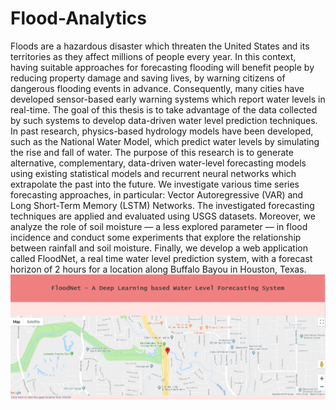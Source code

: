 # Flood-Analytics
Floods are a hazardous disaster which threaten the United States and its territories
as they affect millions of people every year. In this context, having suitable
approaches for forecasting flooding will benefit people by reducing property
damage and saving lives, by warning citizens of dangerous flooding events in
advance. Consequently, many cities have developed sensor-based early warning
systems which report water levels in real-time. The goal of this thesis is to take advantage
of the data collected by such systems to develop data-driven water level
prediction techniques.
In past research, physics-based hydrology models have been developed, such
as the National Water Model, which predict water levels by simulating the rise
and fall of water. The purpose of this research is to generate alternative, complementary,
data-driven water-level forecasting models using existing statistical
models and recurrent neural networks which extrapolate the past into the future.
We investigate various time series forecasting approaches, in particular: Vector
Autoregressive (VAR) and Long Short-Term Memory (LSTM) Networks. The investigated
forecasting techniques are applied and evaluated using USGS datasets.
Moreover, we analyze the role of soil moisture — a less explored parameter —
in flood incidence and conduct some experiments that explore the relationship
between rainfall and soil moisture. Finally, we develop a web application called
FloodNet, a real time water level prediction system, with a forecast horizon of 2
hours for a location along Buffalo Bayou in Houston, Texas.
![alt text](https://raw.githubusercontent.com/anushaNemilidinne/Flood-Analytics/master/floodnet_frstpart.png)

